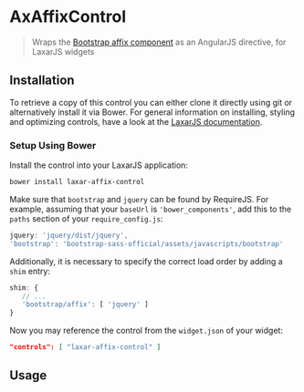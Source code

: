 # AxAffixControl

> Wraps the [Bootstrap affix component](http://getbootstrap.com/javascript/#affix) as an AngularJS directive, for LaxarJS widgets

## Installation

To retrieve a copy of this control you can either clone it directly using git or alternatively install it via Bower.
For general information on installing, styling and optimizing controls, have a look at the [LaxarJS documentation](https://github.com/LaxarJS/laxar/blob/master/docs/manuals/installing_controls.md).

### Setup Using Bower

Install the control into your LaxarJS application:

```sh
bower install laxar-affix-control
```

Make sure that `bootstrap` and `jquery` can be found by RequireJS.
For example, assuming that your `baseUrl` is `'bower_components'`, add this to the `paths` section of your `require_config.js`:

```js
jquery: 'jquery/dist/jquery',
'bootstrap': 'bootstrap-sass-official/assets/javascripts/bootstrap'
```

Additionally, it is necessary to specify the correct load order by adding a `shim` entry:

```js
shim: {
   // ...
   'bootstrap/affix': [ 'jquery' ]
}
```

Now you may reference the control from the `widget.json` of your widget:
 
```json
"controls": [ "laxar-affix-control" ]
```


## Usage


